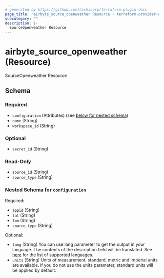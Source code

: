 ```yaml
---
# generated by https://github.com/hashicorp/terraform-plugin-docs
page_title: "airbyte_source_openweather Resource - terraform-provider-airbyte"
subcategory: ""
description: |-
  SourceOpenweather Resource
---
```


# airbyte_source_openweather (Resource)

SourceOpenweather Resource



<!-- schema generated by tfplugindocs -->
## Schema

### Required

- `configuration` (Attributes) (see [below for nested schema](#nestedatt--configuration))
- `name` (String)
- `workspace_id` (String)

### Optional

- `secret_id` (String)

### Read-Only

- `source_id` (String)
- `source_type` (String)

<a id="nestedatt--configuration"></a>
### Nested Schema for `configuration`

Required:

- `appid` (String)
- `lat` (String)
- `lon` (String)
- `source_type` (String)

Optional:

- `lang` (String) You can use lang parameter to get the output in your language. The contents of the description field will be translated. See <a href="https://openweathermap.org/api/one-call-api#multi">here</a> for the list of supported languages.
- `units` (String) Units of measurement. standard, metric and imperial units are available. If you do not use the units parameter, standard units will be applied by default.


